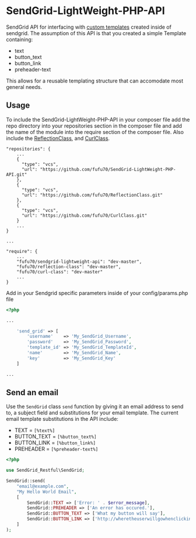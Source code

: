 # SendGrid-LightWeight-PHP-API

SendGrid API for interfacing with [custom templates](https://sendgrid.com/docs/User_Guide/Transactional_Templates/create_edit.html) created inside of sendgrid.
The assumption of this API is that you created a simple Template containing:

* text
* button_text
* button_link
* preheader-text

This allows for a reusable templating structure that can accomodate most general needs.

## Usage

To include the SendGrid-LightWeight-PHP-API in your composer file add the repo directory into your repositories section in the composer file and add the name of the module into the require section of the composer file. Also include the [ReflectionClass](https://github.com/fufu70/ReflectionClass), and [CurlClass](https://github.com/fufu70/CurlClass).

```
"repositories": {
    ...
    { 
      "type": "vcs",
      "url": "https://github.com/fufu70/SendGrid-LightWeight-PHP-API.git"
    },
    { 
      "type": "vcs",
      "url": "https://github.com/fufu70/ReflectionClass.git"
    },
    { 
      "type": "vcs",
      "url": "https://github.com/fufu70/CurlClass.git"
    }
    ...
}

...

"require": {
    ...
    "fufu70/sendgrid-lightweight-api": "dev-master",
    "fufu70/reflection-class": "dev-master",
    "fufu70/curl-class": "dev-master"
    ...
}
```

Add in your Sendgrid specific parameters inside of your config/params.php file

```php
<?php

...

	'send_grid' => [
		'username'    => 'My_SendGrid_Username',
		'password'    => 'My_SendGrid_Password',
		'template_id' => 'My_SendGrid_TemplateId',
		'name'	      => 'My_SendGrid_Name',
		'key' 	      => 'My_SendGrid_Key'
	]

...

```

## Send an email

Use the `SendGrid` class `send` function by giving it an email address to send to, a subject field and substitutions for your email template. The current email template substitutions in the API include:

* TEXT = `[%text%]`
* BUTTON_TEXT = `[%button_text%]`
* BUTTON_LINK = `[%button_link%]`
* PREHEADER = `[%preheader-text%]`

```php
<?php

use SendGrid_Restful\SendGrid;

SendGrid::send(
	"email@example.com",
	"My Hello World Email",
	[
		SendGrid::TEXT => ['Error: ' . $error_message],
		SendGrid::PREHEADER => ['An error has occured.'],
		SendGrid::BUTTON_TEXT => ['What my button will say'],
		SendGrid::BUTTON_LINK => ['http://wheretheuserwillgowhenclickingthis.button']
	]
);

```
